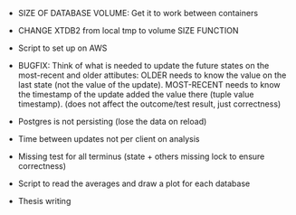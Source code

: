 - SIZE OF DATABASE VOLUME: Get it to work between containers
- CHANGE XTDB2 from local tmp to volume SIZE FUNCTION
- Script to set up on AWS

- BUGFIX: Think of what is needed to update the future states on the most-recent and older attibutes: OLDER needs to know the value on the last state (not the value of the update). MOST-RECENT needs to know the timestamp of the update added the value there (tuple value timestamp). (does not affect the outcome/test result, just correctness)

- Postgres is not persisting (lose the data on reload)
- Time between updates not per client on analysis
- Missing test for all terminus (state + others missing lock to ensure correctness)
- Script to read the averages and draw a plot for each database
- Thesis writing